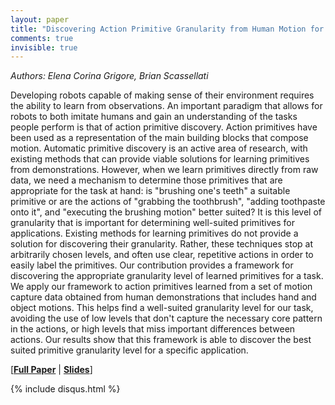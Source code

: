 ```yaml
---
layout: paper
title: "Discovering Action Primitive Granularity from Human Motion for Human-Robot Collaboration"
comments: true
invisible: true
---
```


<p class="text-left"><i>Authors: Elena Corina Grigore, Brian Scassellati</i></p>

Developing robots capable of making sense of their environment requires the ability to learn from observations. An important paradigm that allows for robots to both imitate humans and gain an understanding of the tasks people perform is that of action primitive discovery. Action primitives have been used as a representation of the main building blocks that compose motion. Automatic primitive discovery is an active area of research, with existing methods that can provide viable solutions for learning primitives from demonstrations. However, when we learn primitives directly from raw data, we need a mechanism to determine those primitives that are appropriate for the task at hand: is "brushing one's teeth" a suitable primitive or are the actions of "grabbing the toothbrush", "adding toothpaste onto it", and "executing the brushing motion" better suited? It is this level of granularity that is important for determining well-suited primitives for applications. Existing methods for learning primitives do not provide a solution for discovering their granularity. Rather, these techniques stop at arbitrarily chosen levels, and often use clear, repetitive actions in order to easily label the primitives. Our contribution provides a framework for discovering the appropriate granularity level of learned primitives for a task. We apply our framework to action primitives learned from a set of motion capture data obtained from human demonstrations that includes hand and object motions. This helps find a well-suited granularity level for our task, avoiding the use of low levels that don't capture the necessary core pattern in the actions, or high levels that miss important differences between actions. Our results show that this framework is able to discover the best suited primitive granularity level for a specific application.

[<b><a href="/static/papers/21.pdf">Full Paper</a></b> \| <b><a href="/static/slides/21.mp4">Slides</a></b>]

{% include disqus.html %}
